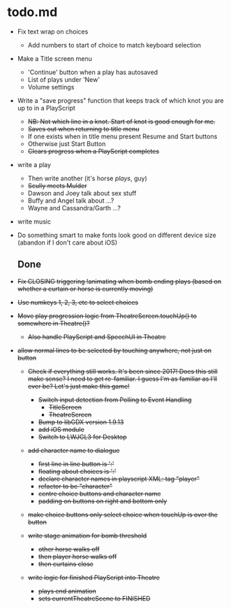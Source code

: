 # todo.md

+ Fix text wrap on choices
    - Add numbers to start of choice to match keyboard selection

+ Make a Title screen menu
    - 'Continue' button when a play has autosaved
    - List of plays under 'New'
    - Volume settings

+ Write a "save progress" function that keeps track of which knot you are
  up to in a PlayScript
    - ~~NB: Not which line in a knot. Start of knot is good enough for me.~~
    - ~~Saves out when returning to title menu~~
    - If one exists when in title menu present Resume and Start buttons
    - Otherwise just Start Button
    - ~~Clears progress when a PlayScript completes~~

+ write a play
    - Then write another (it's horse *plays*, guy)
    - ~~Scully meets Mulder~~
    - Dawson and Joey talk about sex stuff
    - Buffy and Angel talk about ...?
    - Wayne and Cassandra/Garth ...?
    
+ write music

+ Do something smart to make fonts look good on different device size
  (abandon if I don't care about iOS)
  
  ## Done

+ ~~Fix CLOSING triggering !animating when bomb ending plays (based on
  whether a curtain or horse is currently moving)~~

+ ~~Use numkeys 1, 2, 3, etc to select choices~~

+ ~~Move play progression logic from TheatreScreen.touchUp() to somewhere
  in Theatre()?~~
    - ~~Also handle PlayScript and SpeechUI in Theatre~~

+ ~~allow normal lines to be selected by touching anywhere, not just on
  button~~

  + ~~Check if everything still works. It's been since 2017! Does this still
    make sense? I need to get re-familiar.
    I guess I'm as familiar as I'll ever be? Let's just make this game!~~
      - ~~Switch input detection from Polling to Event Handling~~
          - ~~TitleScreen~~
          - ~~TheatreScreen~~
      - ~~Bump to libGDX version 1.9.13~~
      - ~~add iOS module~~  
      - ~~Switch to LWJGL3 for Desktop~~

  + ~~add character name to dialogue~~
      - ~~first line in line button is '<character>:'~~
      - ~~floating about choices is '<character>:'~~
      - ~~declare character names in playscript XML: tag "player"~~
      - ~~refactor to be "character"~~
      - ~~centre choice buttons and character name~~
      - ~~padding on buttons on right and bottom only~~

  + ~~make choice buttons only select choice when touchUp is over the button~~
  
  + ~~write stage animation for bomb threshold~~
      - ~~other horse walks off~~
      - ~~then player horse walks off~~
      - ~~then curtains close~~
      
  + ~~write logic for finished PlayScript into Theatre~~
      - ~~plays end animation~~
      - ~~sets currentTheatreScene to FINISHED~~
      